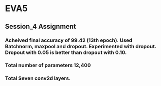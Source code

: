 # EVA5
## Session_4 Assignment

### Acheived final accuracy of 99.42 (13th epoch). Used Batchnorm, maxpool and  dropout. Experimented with dropout. Dropout with 0.05 is better than dropout with 0.10.
### Total number of parameters 12,400
### Total Seven conv2d layers.
